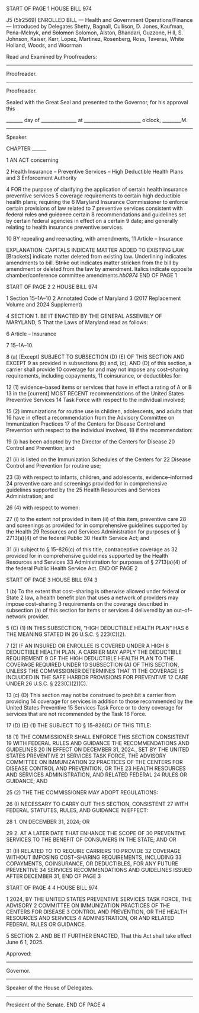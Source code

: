 START OF PAGE 1
HOUSE BILL 974

J5 (5lr2569)
ENROLLED BILL
— Health and Government Operations/Finance —
Introduced by Delegates Shetty, Bagnall, Cullison, D. Jones, Kaufman,
Pena–Melnyk, ~~and~~ ~~Solomon~~ Solomon, Alston, Bhandari, Guzzone, Hill,
S. Johnson, Kaiser, Kerr, Lopez, Martinez, Rosenberg, Ross, Taveras,
White Holland, Woods, and Woorman

Read and Examined by Proofreaders:

_______________________________________________
Proofreader.
_______________________________________________
Proofreader.

Sealed with the Great Seal and presented to the Governor, for his approval this

_______ day of _______________ at ________________________ o’clock, ________M.

______________________________________________
Speaker.

CHAPTER ______

1 AN ACT concerning

2 Health Insurance – Preventive Services – High Deductible Health Plans and
3 Enforcement Authority

4 FOR the purpose of clarifying the application of certain health insurance preventive services
5 coverage requirements to certain high deductible health plans; requiring the
6 Maryland Insurance Commissioner to enforce certain provisions of law related to
7 preventive services consistent with ~~federal~~ ~~rules~~ ~~and~~ ~~guidance~~ certain
8 recommendations and guidelines set by certain federal agencies in effect on a certain
9 date; and generally relating to health insurance preventive services.

10 BY repealing and reenacting, with amendments,
11 Article – Insurance

EXPLANATION: CAPITALS INDICATE MATTER ADDED TO EXISTING LAW.
[Brackets] indicate matter deleted from existing law.
Underlining indicates amendments to bill.
~~Strike~~ ~~out~~ indicates matter stricken from the bill by amendment or deleted from the law by
amendment.
Italics indicate opposite chamber/conference committee amendments.*hb0974*
END OF PAGE 1

START OF PAGE 2
2 HOUSE BILL 974

1 Section 15–1A–10
2 Annotated Code of Maryland
3 (2017 Replacement Volume and 2024 Supplement)

4 SECTION 1. BE IT ENACTED BY THE GENERAL ASSEMBLY OF MARYLAND,
5 That the Laws of Maryland read as follows:

6 Article – Insurance

7 15–1A–10.

8 (a) [Except] SUBJECT TO SUBSECTION (D) (E) OF THIS SECTION AND EXCEPT
9 as provided in subsections (b) and, (c), AND (D) of this section, a carrier shall provide
10 coverage for and may not impose any cost–sharing requirements, including copayments,
11 coinsurance, or deductibles for:

12 (1) evidence–based items or services that have in effect a rating of A or B
13 in the [current] MOST RECENT recommendations of the United States Preventive Services
14 Task Force with respect to the individual involved;

15 (2) immunizations for routine use in children, adolescents, and adults that
16 have in effect a recommendation from the Advisory Committee on Immunization Practices
17 of the Centers for Disease Control and Prevention with respect to the individual involved,
18 if the recommendation:

19 (i) has been adopted by the Director of the Centers for Disease
20 Control and Prevention; and

21 (ii) is listed on the Immunization Schedules of the Centers for
22 Disease Control and Prevention for routine use;

23 (3) with respect to infants, children, and adolescents, evidence–informed
24 preventive care and screenings provided for in comprehensive guidelines supported by the
25 Health Resources and Services Administration; and

26 (4) with respect to women:

27 (i) to the extent not provided in item (ii) of this item, preventive care
28 and screenings as provided for in comprehensive guidelines supported by the Health
29 Resources and Services Administration for purposes of § 2713(a)(4) of the federal Public
30 Health Service Act; and

31 (ii) subject to § 15–826(c) of this title, contraceptive coverage as
32 provided for in comprehensive guidelines supported by the Health Resources and Services
33 Administration for purposes of § 2713(a)(4) of the federal Public Health Service Act.
END OF PAGE 2

START OF PAGE 3
HOUSE BILL 974 3

1 (b) To the extent that cost–sharing is otherwise allowed under federal or State
2 law, a health benefit plan that uses a network of providers may impose cost–sharing
3 requirements on the coverage described in subsection (a) of this section for items or services
4 delivered by an out–of–network provider.

5 (C) (1) IN THIS SUBSECTION, “HIGH DEDUCTIBLE HEALTH PLAN” HAS
6 THE MEANING STATED IN 26 U.S.C. § 223(C)(2).

7 (2) IF AN INSURED OR ENROLLEE IS COVERED UNDER A HIGH
8 DEDUCTIBLE HEALTH PLAN, A CARRIER MAY APPLY THE DEDUCTIBLE REQUIREMENT
9 OF THE HIGH DEDUCTIBLE HEALTH PLAN TO THE COVERAGE REQUIRED UNDER
10 SUBSECTION (A) OF THIS SECTION, UNLESS THE COMMISSIONER DETERMINES THAT
11 THE COVERAGE IS INCLUDED IN THE SAFE HARBOR PROVISIONS FOR PREVENTIVE
12 CARE UNDER 26 U.S.C. § 223(C)(2)(C).

13 (c) (D) This section may not be construed to prohibit a carrier from providing
14 coverage for services in addition to those recommended by the United States Preventive
15 Services Task Force or to deny coverage for services that are not recommended by the Task
16 Force.

17 (D) (E) (1) THE SUBJECT TO § 15–826(C) OF THIS TITLE:

18 (1) THE COMMISSIONER SHALL ENFORCE THIS SECTION CONSISTENT
19 WITH FEDERAL RULES AND GUIDANCE THE RECOMMENDATIONS AND GUIDELINES
20 IN EFFECT ON DECEMBER 31, 2024., SET BY THE UNITED STATES PREVENTIVE
21 SERVICES TASK FORCE, THE ADVISORY COMMITTEE ON IMMUNIZATION
22 PRACTICES OF THE CENTERS FOR DISEASE CONTROL AND PREVENTION, OR THE
23 HEALTH RESOURCES AND SERVICES ADMINISTRATION, AND RELATED FEDERAL
24 RULES OR GUIDANCE; AND

25 (2) THE THE COMMISSIONER MAY ADOPT REGULATIONS:

26 (I) NECESSARY TO CARRY OUT THIS SECTION, CONSISTENT
27 WITH FEDERAL STATUTES, RULES, AND GUIDANCE IN EFFECT:

28 1. ON DECEMBER 31, 2024; OR

29 2. AT A LATER DATE THAT ENHANCE THE SCOPE OF
30 PREVENTIVE SERVICES TO THE BENEFIT OF CONSUMERS IN THE STATE; AND OR

31 (II) RELATED TO TO REQUIRE CARRIERS TO PROVIDE
32 COVERAGE WITHOUT IMPOSING COST–SHARING REQUIREMENTS, INCLUDING
33 COPAYMENTS, COINSURANCE, OR DEDUCTIBLES, FOR ANY FUTURE PREVENTIVE
34 SERVICES RECOMMENDATIONS AND GUIDELINES ISSUED AFTER DECEMBER 31,
END OF PAGE 3

START OF PAGE 4
4 HOUSE BILL 974

1 2024, BY THE UNITED STATES PREVENTIVE SERVICES TASK FORCE, THE ADVISORY
2 COMMITTEE ON IMMUNIZATION PRACTICES OF THE CENTERS FOR DISEASE
3 CONTROL AND PREVENTION, OR THE HEALTH RESOURCES AND SERVICES
4 ADMINISTRATION, OR AND RELATED FEDERAL RULES OR GUIDANCE.

5 SECTION 2. AND BE IT FURTHER ENACTED, That this Act shall take effect June
6 1, 2025.

Approved:

________________________________________________________________________________
Governor.

________________________________________________________________________________
Speaker of the House of Delegates.

________________________________________________________________________________
President of the Senate.
END OF PAGE 4